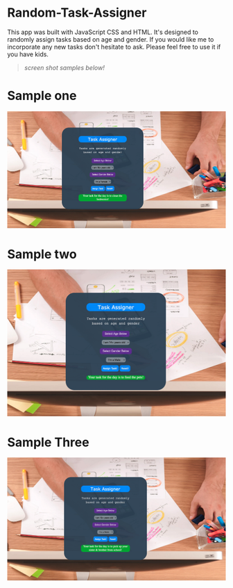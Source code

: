 # Random-Task-Assigner

This app was built with JavaScript CSS and HTML.
It's designed to randomly assign tasks based on age and gender.
If you would like me to incorporate any new tasks don't hesitate to ask. 
Please feel free to use it if you have kids. 

> *screen shot samples below!*

# Sample one
![](./MD-images/Screen-Shot-1.png?raw=true) 
# Sample two
![](./MD-images/Screen-Shot-2.png?raw=true) 
# Sample Three
![](./MD-images/Screen-Shot-3.png?raw=true) 